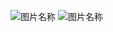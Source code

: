 ![图片名称](https://pic3.zhimg.com/v2-19c3a7927faf77d13e7aaa3094431754_r.jpg)
![图片名称](https://timgsa.baidu.com/timg?image&quality=80&size=b9999_10000&sec=1577374761103&di=17a9b484906db6944e9d276bde730720&imgtype=0&src=http%3A%2F%2Fimg3.tbcdn.cn%2Ftfscom%2Fi4%2F2640621099%2FTB2CnmhtXXXXXXaXpXXXXXXXXXX_%2521%25212640621099.jpg)
